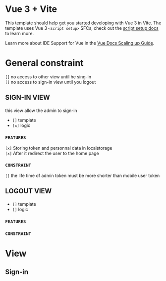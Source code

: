 # Vue 3 + Vite

This template should help get you started developing with Vue 3 in Vite. The template uses Vue 3 `<script setup>` SFCs, check out the [script setup docs](https://v3.vuejs.org/api/sfc-script-setup.html#sfc-script-setup) to learn more.

Learn more about IDE Support for Vue in the [Vue Docs Scaling up Guide](https://vuejs.org/guide/scaling-up/tooling.html#ide-support).


# General constraint
`[]` no access to other view until he sing-in  
`[]` no access to sign-in view until you logout  

## <p style="text-transform: uppercase;"> sign-in view</p>

this view allow the admin to sign-in
- `[]` template 
- `[x]` logic

### `FEATURES`
`[x]` Storing token and personnal data in localstorage  
`[x]` After it redirect the user to the home page

### `CONSTRAINT`
`[]` the life time of admin token must be more shorter than mobile user token  


## <p style="text-transform: uppercase;"> logout view</p>
- `[]` template
- `[]` logic

### `FEATURES`

### `CONSTRAINT`

# View

## Sign-in
